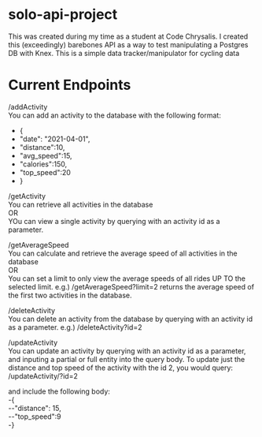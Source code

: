 # solo-api-project
This was created during my time as a student at Code Chrysalis.
I created this (exceedingly) barebones API as a way to test manipulating a Postgres DB with Knex.
This is a simple data tracker/manipulator for cycling data  
  
# Current Endpoints
/addActivity  
You can add an activity to the database with the following format:  
- {  
- "date": "2021-04-01",  
- "distance":10,  
- "avg_speed":15,  
- "calories":150,  
- "top_speed":20  
- }  
  
/getActivity  
You can retrieve all activities in the database  
OR  
YOu can view a single activity by querying with an activity id as a parameter.  
  
  
/getAverageSpeed  
You can calculate and retrieve the average speed of all activities in the database  
OR  
You can set a limit to only view the average speeds of all rides UP TO the selected limit. e.g.) /getAverageSpeed?limit=2 returns the average speed of the first two activities in the database.  
  
/deleteActivity  
You can delete an activity from the database by querying with an activity id as a parameter. e.g.) /deleteActivity?id=2  
  
/updateActivity  
You can update an activity by querying with an activity id as a parameter, and inputing a partial or full entity into the query body. To update just the distance and top speed of the activity with the id 2, you would query:  
/updateActivity/?id=2  
  
and include the following body:  
-{  
--"distance": 15,  
--"top_speed":9  
-}
